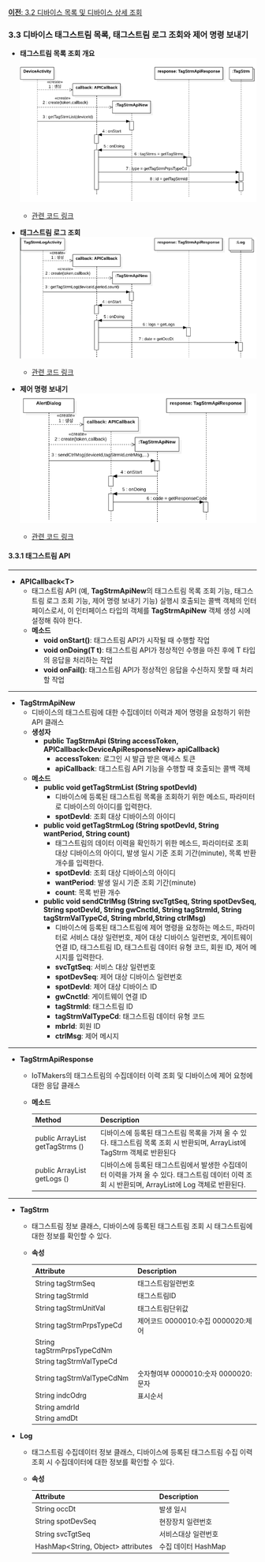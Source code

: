 [**이전**: 3.2 디바이스 목록 및 디바이스 상세 조회](devices.md)

### 3.3 디바이스 태그스트림 목록, 태그스트림 로그 조회와 제어 명령 보내기
- **태그스트림 목록 조회 개요**
	![](figures/getTagStrmList-interactoin.png)
	
	- [관련 코드 링크](https://github.com/kwanulee/IoTMakerAndroidSDKTest/blob/main/app/src/main/java/com/example/iotmakerandroidsdktest/DeviceActivity.java#L64-L125)

- **태그스트림 로그 조회**
	![](figures/getTagStrmLog-interactoin.png)
	
	- [관련 코드 링크](https://github.com/kwanulee/IoTMakerAndroidSDKTest/blob/main/app/src/main/java/com/example/iotmakerandroidsdktest/TagStrmLogActivity.java#L83-L114)

- **제어 명령 보내기**
	![](figures/sendCtrlMsg-interactoin.png)
	
	- [관련 코드 링크](https://github.com/kwanulee/IoTMakerAndroidSDKTest/blob/main/app/src/main/java/com/example/iotmakerandroidsdktest/DeviceActivity.java#L148-L182)

#### 3.3.1 태그스트림 API  	
---
- **APICallback\<T\>**
	- 태그스트림 API (예, **TagStrmApiNew**의 태그스트림 목록 조회 기능, 태그스트림 로그 조회 기능,  제어 명령 보내기 기능) 실행시 호출되는 콜백 객체의 인터페이스로서, 이 인터페이스 타입의 객체를 **TagStrmApiNew** 객체 생성 시에 설정해 줘야 한다. 
	- **메소드**
		- **void onStart()**: 태그스트림 API가 시작될 때 수행할 작업
		- **void onDoing(T t)**: 태그스트림 API가 정상적인 수행을 마친 후에  T 타입의 응답을 처리하는 작업
		- **void onFail()**: 태그스트림 API가 정상적인 응답을 수신하지 못할 때 처리할 작업

---
- **TagStrmApiNew**
	- 디바이스의 태그스트림에 대한 수집데이터 이력과 제어 명령을 요청하기 위한 API 클래스
	- **생성자**
		- **public TagStrmApi (String accessToken, APICallback\<DeviceApiResponseNew\> apiCallback)**  
			- **accessToken**: 로그인 시 발급 받은 액세스 토큰
			- **apiCallback**: 태그스트림 API 기능을 수행할 때 호출되는 콜백 객체
	- **메소드**
		- **public void getTagStrmList (String spotDevId)**
			- 디바이스에 등록된 태그스트림 목록을 조회하기 위한 메소드, 파라미터로 디바이스의 아이디를 입력한다. 
			- **spotDevId**: 조회 대상 디바이스의 아이디
		- **public void getTagStrmLog (String spotDevId, String wantPeriod, String count)**
			- 태그스트림의 데이터 이력을 확인하기 위한 메소드, 파라미터로 조회 대상 디바이스의 아이디, 발생 일시 기준 조회 기간(minute), 목록 반환 개수를 입력한다.
			- **spotDevId**: 조회 대상 디바이스의 아이디
			- **wantPeriod**: 발생 일시 기준 조회 기간(minute)
			- **count**: 목록 반환 개수
		- **public void sendCtrlMsg (String svcTgtSeq, String spotDevSeq, String spotDevId, String gwCnctId, String tagStrmId, String tagStrmValTypeCd, String mbrId,String ctrlMsg)** 
			-  디바이스에 등록된 태그스트림에 제어 명령을 요청하는 메소드, 파라미터로 서비스 대상 일련번호, 제어 대상 디바이스 일련번호, 게이트웨이 연결 ID, 태그스트림 ID, 태그스트림 데이터 유형 코드, 회원 ID, 제어 메시지를 입력한다.
			- **svcTgtSeq**: 서비스 대상 일련번호 
			- **spotDevSeq**: 제어 대상 디바이스 일련번호
			- **spotDevId**: 제어 대상 디바이스 ID
			- **gwCnctId**: 게이트웨이 연결 ID
			- **tagStrmId**: 태그스트림 ID
			- **tagStrmValTypeCd**: 태그스트림 데이터 유형 코드
			- **mbrId**: 회원 ID
			- **ctrlMsg**: 제어 메시지
		
---
- **TagStrmApiResponse**
	- IoTMakers의 태그스트림의 수집데이터 이력 조회 및 디바이스에 제어 요청에 대한 응답 클래스
	- **메소드**
	
		| Method | Description|
		|:----------| :----------|
		|public ArrayList<TagStrm> getTagStrms ()|디바이스에 등록된 태그스트림 목록을 가져 올 수 있다. 태그스트림 목록 조회 시 반환되며, ArrayList에 TagStrm 객체로 반환된다|
		|public ArrayList<Log> getLogs ()|디바이스에 등록된 태그스트림에서 발생한 수집데이터 이력을 가져 올 수 있다. 태그스트림 데이터 이력 조회 시 반환되며, ArrayList에 Log 객체로 반환된다.|
		
---
- **TagStrm**
	- 태그스트림 정보 클래스, 디바이스에 등록된 태그스트림 조회 시 태그스트림에 대한 정보를 확인할 수 있다.
	- **속성**
	
		| Attribute | Description|
		|:----------| :----------|
		|String tagStrmSeq|태그스트림일련번호|
		|String tagStrmId|	태그스트림ID|
		|String tagStrmUnitVal|	태그스트림단위값|
		|String tagStrmPrpsTypeCd|	제어코드 0000010:수집 0000020:제어|
		|String tagStrmPrpsTypeCdNm|	
		|String tagStrmValTypeCd|
		|String tagStrmValTypeCdNm| 숫자형여부 0000010:숫자 0000020:문자|
		|String indcOdrg|표시순서|
		|String amdrId|
		|String amdDt|
		
- **Log**
	- 태그스트림 수집데이터 정보 클래스, 디바이스에 등록된 태그스트림 수집 이력 조회 시 수집데이터에 대한 정보를 확인할 수 있다.
	- **속성**
	
		| Attribute | Description|
		|:----------| :----------|
		|String occDt|발생 일시|
		|String spotDevSeq|	현장장치 일련번호|
		|String svcTgtSeq|	서비스대상 일련번호|
		|HashMap\<String, Object\> attributes|수집 데이터 HashMap|
		




